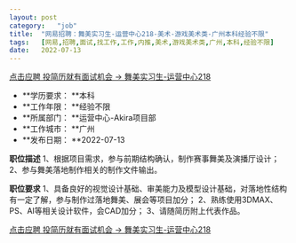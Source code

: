 ```yaml
---
layout:	post
category:	"job"
title:	"网易招聘：舞美实习生-运营中心218-美术-游戏美术类-广州本科经验不限"
tags:	[网易,招聘,面试,找工作,工作,内推,美术,游戏美术类,广州,本科,经验不限]
date:	2022-07-13
---
```


[点击应聘 投简历就有面试机会 -> 舞美实习生-运营中心218](http://mobile.bole.netease.com/bole/boleDetail?id=41529&employeeId=346f03c3cda5f04c&key=all)



- **学历要求： **本科
- **工作年限： **经验不限
- **所属部门： **运营中心-Akira项目部
- **工作城市： **广州
- **发布日期： **2022-07-13



**职位描述**
1、根据项目需求，参与前期结构确认，制作赛事舞美及演播厅设计；
2、参与舞美落地制作相关的制作文件输出。




**职位要求**
1、具备良好的视觉设计基础、审美能力及模型设计基础，对落地性结构有一定了解，参与制作过落地舞美、展会等项目加分；
2、熟练使用3DMAX、PS、AI等相关设计软件，会CAD加分；
3、请随简历附上代表作品。



[点击应聘 投简历就有面试机会 -> 舞美实习生-运营中心218](http://mobile.bole.netease.com/bole/boleDetail?id=41529&employeeId=346f03c3cda5f04c&key=all)